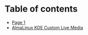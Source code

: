 # Table of contents

* [Page 1](README.md)
* [AlmaLinux KDE Custom Live Media](almalinux-kde-custom-live-media.md)
